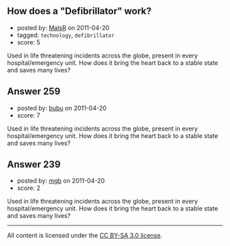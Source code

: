 ## How does a "Defibrillator" work?

- posted by: [MalsR](https://stackexchange.com/users/-1/31-malsr) on 2011-04-20
- tagged: `technology`, `defibrillator`
- score: 5

Used in life threatening incidents across the globe, present in every hospital/emergency unit. How does it bring the heart back to a stable state and saves many lives? 


## Answer 259

- posted by: [bubu](https://stackexchange.com/users/-1/109-bubu) on 2011-04-20
- score: 7

Used in life threatening incidents across the globe, present in every hospital/emergency unit. How does it bring the heart back to a stable state and saves many lives? 


## Answer 239

- posted by: [mgb](https://stackexchange.com/users/-1/15-mgb) on 2011-04-20
- score: 2

Used in life threatening incidents across the globe, present in every hospital/emergency unit. How does it bring the heart back to a stable state and saves many lives? 



---

All content is licensed under the [CC BY-SA 3.0 license](https://creativecommons.org/licenses/by-sa/3.0/).
